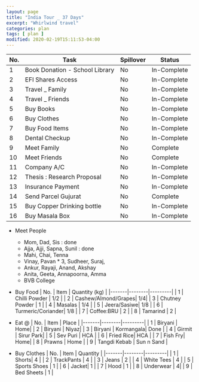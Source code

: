 ```yaml
---
layout: page
title: "India Tour _ 37 Days"
excerpt: "Whirlwind travel"
categories: plan
tags: [ plan ]
modified: 2020-02-19T15:11:53-04:00
---
```



| No. | Task | Spillover | Status |
|-------|--------|---------|---------|
| 1 | Book Donation - School Library | No | In-Complete |
| 2 | EFI Shares Access |  No | In-Complete |
| 3 | Travel _ Family |No | In-Complete |
| 4 | Travel _ Friends |No | In-Complete |
| 5 | Buy Books |No | In-Complete |
| 6 | Buy Clothes |No | In-Complete |
| 7 | Buy Food Items |No | In-Complete |
| 8 | Dental Checkup |No | In-Complete |
| 9 | Meet Family | No | Complete |
| 10 | Meet Friends | No | Complete |
| 11 | Company A/C |No | In-Complete |
| 12 | Thesis : Research Proposal |No | In-Complete |
| 13 | Insurance Payment |No | In-Complete |
| 14 | Send Parcel Gujurat |No | Complete |
| 15 | Buy Copper Drinking bottle |No | In-Complete |
| 16 | Buy Masala Box |No | In-Complete |

* Meet People
  * Mom, Dad, Sis : done
  * Ajja, Ajji, Sapna, Sunil : done
  * Mahi, Chai, Tenna
  * Vinay, Pavan * 3, Sudheer, Suraj,
  * Ankur, Rayaji, Anand, Akshay
  * Anita, Geeta, Annapoorna, Amma
  * BVB College

* Buy Food
| No. | Item | Quantity (kg) |
|-------|--------|---------|
| 1 | Chilli Powder | 1/2  |
| 2 | Cashew/Almond/Grapes| 1/4|
| 3 | Chutney Powder | 1 |
| 4 | Masalas | 1/4  |
| 5 | Jeera/Sasiwe| 1/8 |
| 6 | Turmeric/Coriander| 1/8 |
| 7 | Coffee:BRU | 2 |
| 8 | Tamarind | 2 |


* Eat @
| No. | Item | Place |
|-------|--------|---------|
| 1 | Biryani | Home|
| 2 | Biryani | Niyaz|
| 3 | Biryani | Kormangala| Done |
| 4 | Girmit | Sirur Park|
| 5 | Sev Puri | HCA |
| 6 | Fried Rice| HCA |
| 7 | Fish Fry| Home|
| 8 | Prawns | Home |
| 9 | Tangdi Kebab  | Sun n Sand |

* Buy Clothes
| No. | Item | Quantity |
|-------|--------|---------|
| 1 | Shorts| 4 |
| 2 | TrackPants | 4 |
| 3 | Jeans | 2 |
| 4 | White Tees | 4 |
| 5 | Sports Shoes | 1 |
| 6 | Jacket| 1 |
| 7 | Hood | 1 |
| 8 | Underwear | 4|
| 9 | Bed Sheets | 1 |
